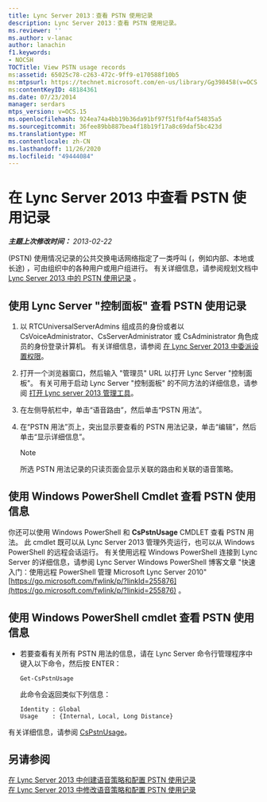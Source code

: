 ```yaml
---
title: Lync Server 2013：查看 PSTN 使用记录
description: Lync Server 2013：查看 PSTN 使用记录。
ms.reviewer: ''
ms.author: v-lanac
author: lanachin
f1.keywords:
- NOCSH
TOCTitle: View PSTN usage records
ms:assetid: 65025c78-c263-472c-9ff9-e170588f10b5
ms:mtpsurl: https://technet.microsoft.com/en-us/library/Gg398458(v=OCS.15)
ms:contentKeyID: 48184361
ms.date: 07/23/2014
manager: serdars
mtps_version: v=OCS.15
ms.openlocfilehash: 924ea74a4bb19b36da91bf97f51fbf4af54835a5
ms.sourcegitcommit: 36fee89bb887bea4f18b19f17a8c69daf5bc423d
ms.translationtype: MT
ms.contentlocale: zh-CN
ms.lasthandoff: 11/26/2020
ms.locfileid: "49444084"
---
```

# <a name="view-pstn-usage-records-in-lync-server-2013"></a>在 Lync Server 2013 中查看 PSTN 使用记录

<div data-xmlns="http://www.w3.org/1999/xhtml">

<div class="topic" data-xmlns="http://www.w3.org/1999/xhtml" data-msxsl="urn:schemas-microsoft-com:xslt" data-cs="https://msdn.microsoft.com/">

<div data-asp="https://msdn2.microsoft.com/asp">



</div>

<div id="mainSection">

<div id="mainBody">

<span> </span>

_**主题上次修改时间：** 2013-02-22_

 (PSTN) 使用情况记录的公共交换电话网络指定了一类呼叫 (，例如内部、本地或长途) ，可由组织中的各种用户或用户组进行。 有关详细信息，请参阅规划文档中 [Lync Server 2013 中的 PSTN 使用记录](lync-server-2013-pstn-usage-records.md) 。

<div>

## <a name="to-view-a-pstn-usage-record-by-using-lync-server-control-panel"></a>使用 Lync Server "控制面板" 查看 PSTN 使用记录

1.  以 RTCUniversalServerAdmins 组成员的身份或者以 CsVoiceAdministrator、CsServerAdministrator 或 CsAdministrator 角色成员的身份登录计算机。 有关详细信息，请参阅 [在 Lync Server 2013 中委派设置权限](lync-server-2013-delegate-setup-permissions.md)。

2.  打开一个浏览器窗口，然后输入 "管理员" URL 以打开 Lync Server "控制面板"。 有关可用于启动 Lync Server "控制面板" 的不同方法的详细信息，请参阅 [打开 Lync server 2013 管理工具](lync-server-2013-open-lync-server-administrative-tools.md)。

3.  在左侧导航栏中，单击“语音路由”，然后单击“PSTN 用法”。

4.  在“PSTN 用法”页上，突出显示要查看的 PSTN 用法记录，单击“编辑”，然后单击“显示详细信息”。
    
    <div>
    

    > [!NOTE]  
    > 所选 PSTN 用法记录的只读页面会显示关联的路由和关联的语音策略。

    
    </div>

</div>

<div>

## <a name="viewing-pstn-usage-information-by-using-windows-powershell-cmdlets"></a>使用 Windows PowerShell Cmdlet 查看 PSTN 使用信息

你还可以使用 Windows PowerShell 和 **CsPstnUsage** CMDLET 查看 PSTN 用法。 此 cmdlet 既可以从 Lync Server 2013 管理外壳运行，也可以从 Windows PowerShell 的远程会话运行。 有关使用远程 Windows PowerShell 连接到 Lync Server 的详细信息，请参阅 Lync Server Windows PowerShell 博客文章 "快速入门：使用远程 PowerShell 管理 Microsoft Lync Server 2010" [https://go.microsoft.com/fwlink/p/?linkId=255876](https://go.microsoft.com/fwlink/p/?linkid=255876) 。

<div>

## <a name="to-view-pstn-usage-information-by-using-windows-powershell-cmdlets"></a>使用 Windows PowerShell cmdlet 查看 PSTN 使用信息

  - 若要查看有关所有 PSTN 用法的信息，请在 Lync Server 命令行管理程序中键入以下命令，然后按 ENTER：
    
        Get-CsPstnUsage
    
    此命令会返回类似下列信息：
    
        Identity : Global
        Usage    : {Internal, Local, Long Distance}

</div>

有关详细信息，请参阅 [CsPstnUsage](https://docs.microsoft.com/powershell/module/skype/Get-CsPstnUsage)。

</div>

<div>

## <a name="see-also"></a>另请参阅


[在 Lync Server 2013 中创建语音策略和配置 PSTN 使用记录](lync-server-2013-create-a-voice-policy-and-configure-pstn-usage-records.md)  
[在 Lync Server 2013 中修改语音策略和配置 PSTN 使用记录](lync-server-2013-modify-a-voice-policy-and-configure-pstn-usage-records.md)  
  

</div>

</div>

<span> </span>

</div>

</div>

</div>

